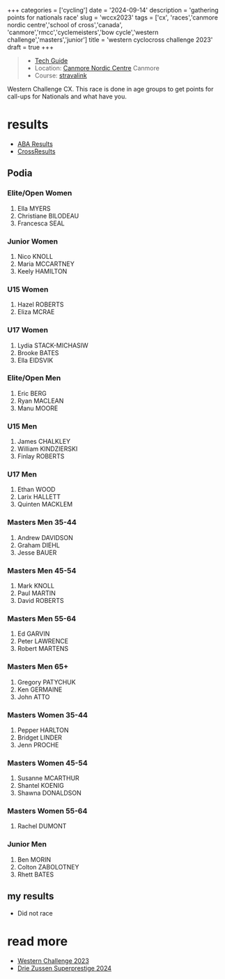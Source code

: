 +++
categories = ['cycling']
date = '2024-09-14'
description = 'gathering points for nationals race'
slug = 'wccx2023'
tags = ['cx', 'races','canmore nordic centre','school of cross','canada', 'canmore','rmcc','cyclemeisters','bow cycle','western challenge','masters','junior']
title = 'western cyclocross challenge 2023'
draft = true
+++

> * [Tech Guide](https://docs.google.com/document/d/18S9y7apR_uvVVCWvoTecFPEOV2W-M2eKMgCHafkdzVQ/edit) 
> * Location: [Canmore Nordic Centre](../nordiccentre/) Canmore
> * Course: [stravalink](http://strava.com/segments/35509790)

Western Challenge CX. This race is done in age groups to get points for call-ups for Nationals and what have you.

# results

* [ABA Results](https://zone4.ca/race/2023-09-22/9d817ca2/results)
* [CrossResults](https://www.crossresults.com/race/11715)

## Podia

### Elite/Open Women

1. Ella MYERS
2. Christiane BILODEAU
3. Francesca SEAL

### Junior Women

1. Nico KNOLL
2. Maria MCCARTNEY
3. Keely HAMILTON

### U15 Women

1. Hazel ROBERTS
2. Eliza MCRAE

### U17 Women

1. Lydia STACK-MICHASIW
2. Brooke BATES
3. Ella EIDSVIK

### Elite/Open Men

1. Eric BERG
2. Ryan MACLEAN
3. Manu MOORE

### U15 Men

1. James CHALKLEY
2. William KINDZIERSKI
3. Finlay ROBERTS

### U17 Men

1. Ethan WOOD
2. Larix HALLETT
3. Quinten MACKLEM

### Masters Men 35-44

1. Andrew DAVIDSON
2. Graham DIEHL
3. Jesse BAUER

### Masters Men 45-54

1. Mark KNOLL
2. Paul MARTIN
3. David ROBERTS

### Masters Men 55-64

1. Ed GARVIN
2. Peter LAWRENCE
3. Robert MARTENS

### Masters Men 65+

1. Gregory PATYCHUK
2. Ken GERMAINE
3. John ATTO

### Masters Women 35-44

1. Pepper HARLTON
2. Bridget LINDER
3. Jenn PROCHE

### Masters Women 45-54

1. Susanne MCARTHUR
2. Shantel KOENIG
3. Shawna DONALDSON

### Masters Women 55-64

1. Rachel DUMONT

### Junior Men

1. Ben MORIN
2. Colton ZABOLOTNEY
3. Rhett BATES

## my results

* Did not race

# read more

* [Western Challenge 2023](../wccx2023/)
* [Drie Zussen Superprestige 2024](../driez2024)